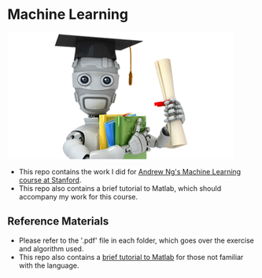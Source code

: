 # Machine Learning

![Machine Learning](machinelearning.png "Machine Learning")

- This repo contains the work I did for [Andrew Ng's Machine Learning course at Stanford](https://www.coursera.org/learn/machine-learning).
- This repo also contains a brief tutorial to Matlab, which should accompany my work for this course. 

## Reference Materials
- Please refer to the '.pdf' file in each folder, which goes over the exercise and algorithm used.
- This repo also contains a [brief tutorial to Matlab](https://github.com/navdeep-G/Machine-Learning/tree/master/Matlab%20Tutorial) for those not familiar with the language.
